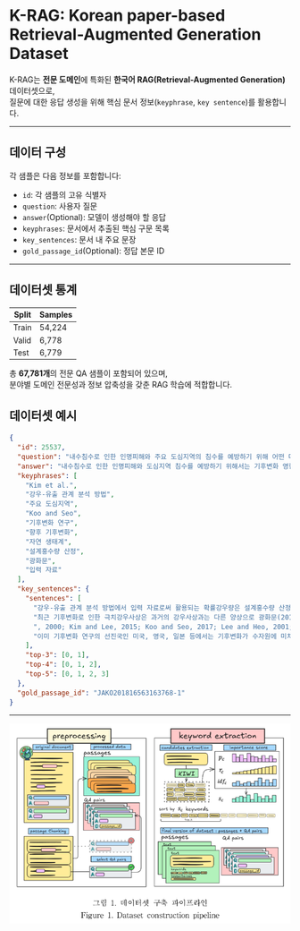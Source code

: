 # K-RAG: Korean paper-based Retrieval-Augmented Generation Dataset

K-RAG는 **전문 도메인**에 특화된 **한국어 RAG(Retrieval-Augmented Generation)** 데이터셋으로,  
질문에 대한 응답 생성을 위해 핵심 문서 정보(`keyphrase`, `key sentence`)를 활용합니다.

---


## 데이터 구성

각 샘플은 다음 정보를 포함합니다:

- `id`: 각 샘플의 고유 식별자
- `question`: 사용자 질문
- `answer`(Optional): 모델이 생성해야 할 응답
- `keyphrases`: 문서에서 추출된 핵심 구문 목록
- `key_sentences`: 문서 내 주요 문장
- `gold_passage_id`(Optional): 정답 본문 ID

---


## 데이터셋 통계

| Split  | Samples |
|--------|---------|
| Train  | 54,224  |
| Valid  | 6,778   |
| Test   | 6,779   |

총 **67,781개**의 전문 QA 샘플이 포함되어 있으며,  
분야별 도메인 전문성과 정보 압축성을 갖춘 RAG 학습에 적합합니다.

## 데이터셋 예시

```json
{
  "id": 25537,
  "question": "내수침수로 인한 인명피해와 주요 도심지역의 침수를 예방하기 위해 어떤 대책이 필요한가?",
  "answer": "내수침수로 인한 인명피해와 도심지역 침수를 예방하기 위해서는 기후변화 영향을 평가하고, 구조적 및 비구조적 대책을 마련해야 합니다. 신뢰성 있는 정량적 평가를 통해 정책에 반영하고, 내배수 시스템 개선 및 강우량 예측 기술을 강화하는 것이 중요합니다.",
  "keyphrases": [
    "Kim et al.",
    "강우-유출 관계 분석 방법",
    "주요 도심지역",
    "Koo and Seo",
    "기후변화 연구",
    "향후 기후변화",
    "자연 생태계",
    "설계홍수량 산정",
    "광화문",
    "입력 자료"
  ],
  "key_sentences": {
    "sentences": [
      "강우-유출 관계 분석 방법에서 입력 자료로써 활용되는 확률강우량은 설계홍수량 산정에 가장 중요한 요소이기 때문에 확률강우량의 추정, 변화 그리고 평가 등에 관한 다양한 연구가 진행되고 있다(Kim et al.",
      "최근 기후변화로 인한 극치강우사상은 과거의 강우사상과는 다른 양상으로 광화문(2010), 강남역(2010), 청계천(2010), 청주(2017), 부산(2017)에서 내수침수로 인한 인명피해와 주요 도심지역의 침수로 막대한 재산피해가 발생하였다.",
      ", 2000; Kim and Lee, 2015; Koo and Seo, 2017; Lee and Heo, 2001; Lee et al.",
      "이미 기후변화 연구의 선진국인 미국, 영국, 일본 등에서는 기후변화가 수자원에 미치는 영향을 평가하고, 수자원 설계나 관리에 활용하기 위한 시도가 끊임없이 이뤄지고 있다."
    ],
    "top-3": [0, 1],
    "top-4": [0, 1, 2],
    "top-5": [0, 1, 2, 3]
  },
  "gold_passage_id": "JAKO201816563163768-1"
}
```
---

![alt text](image.png)